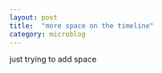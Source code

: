 ```yaml
---
layout: post
title:  "more space on the timeline"
category: microblog
---
```


just trying to add space